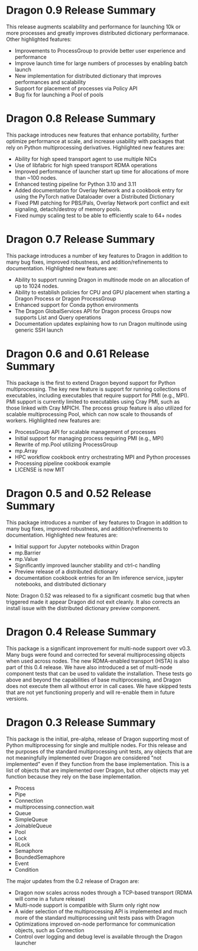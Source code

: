# Dragon 0.9 Release Summary
This release augments scalability and performance for launching 10k or more processes and greatly improves distributed dictionary
performanace. Other highlighted features:

- Improvements to ProcessGroup to provide better user experience and performance
- Improve launch time for large numbers of processes by enabling batch launch
- New implementation for distributed dictionary that improves performances and scalability
- Support for placement of processes via Policy API
- Bug fix for launching a Pool of pools

# Dragon 0.8 Release Summary
This package introduces new features that enhance portability, further optimize performance at scale, and increase usability with packages that rely on Python multiprocessing derivatives. Highlighted new features are:

- Ability for high speed transport agent to use multiple NICs
- Use of libfabric for high speed transport RDMA operations
- Improved performance of launcher start up time for allocations of more than ~100 nodes.
- Enhanced testing pipeline for Python 3.10 and 3.11
- Added documentation for Overlay Network and a cookbook entry for using the PyTorch native Dataloader over a Distributed Dictionary
- Fixed PMI patching for PBS/Pals, Overlay Network port conflict and exit signaling, detach/destroy of memory pools.
- Fixed numpy scaling test to be able to efficiently scale to 64+ nodes

# Dragon 0.7 Release Summary
This package introduces a number of key features to Dragon in addition to many bug fixes, improved robustness, and
addition/refinements to documentation. Highlighted new features are:

- Ability to support running Dragon in multinode mode on an allocation of up to 1024 nodes.
- Ability to establish policies for CPU and GPU placement when starting a Dragon Process or Dragon ProcessGroup
- Enhanced support for Conda python environments
- The Dragon GlobalServices API for Dragon process Groups now supports List and Query operations
- Documentation updates explaining how to run Dragon multinode using generic SSH launch

# Dragon 0.6 and 0.61 Release Summary
This package is the first to extend Dragon beyond support for Python
multiprocessing. The key new feature is support for running collections of
executables, including executables that require support for PMI (e.g., MPI). PMI
support is currently limited to executables using Cray PMI, such as those linked
with Cray MPICH. The process group feature is also utilized for scalable
multiprocessing Pool, which can now scale to thousands of workers. Highlighted
new features are:

- ProcessGroup API for scalable management of processes
- Initial support for managing process requiring PMI (e.g., MPI)
- Rewrite of mp.Pool utilizing ProcessGroup
- mp.Array
- HPC workflow cookbook entry orchestrating MPI and Python processes
- Processing pipeline cookbook example
- LICENSE is now MIT

# Dragon 0.5 and 0.52 Release Summary
This package introduces a number of key features to Dragon in addition to many bug fixes, improved robustness, and
addition/refinements to documentation. Highlighted new features are:

- Initial support for Jupyter notebooks within Dragon
- mp.Barrier
- mp.Value
- Significantly improved launcher stability and ctrl-c handling
- Preview release of a distributed dictionary
- documentation cookbook entries for an llm inference service, jupyter notebooks, and distributed dictionary

Note: Dragon 0.52 was released to fix a significant cosmetic bug that when triggered made it appear Dragon did not exit
cleanly. It also corrects an install issue with the distributed dictionary preview component.

# Dragon 0.4 Release Summary
This package is a significant improvement for multi-node support over v0.3. Many bugs were found and corrected for several
multiprocessing objects when used across nodes. The new RDMA-enabled transport (HSTA) is also part of this 0.4
release. We have also introduced a set of multi-node component tests that can be used to validate the installation.
These tests go above and beyond the capabilities of base multiprocessing, and Dragon does not execute them all
without error in call cases. We have skipped tests that are not yet functioning properly and will re-enable them
in future versions.

# Dragon 0.3 Release Summary
This package is the initial, pre-alpha, release of Dragon supporting most of Python multiprocessing for single and multiple
nodes.  For this release and the purposes of the standard multiprocessing unit tests, any objects that are not
meaningfully implemented over Dragon are considered "not implemented" even if they function from the base
implementation.  This is a list of objects that are implemented over Dragon, but other objects may yet function
because they rely on the base implementation.

- Process
- Pipe
- Connection
- multiprocessing.connection.wait
- Queue
- SimpleQueue
- JoinableQueue
- Pool
- Lock
- RLock
- Semaphore
- BoundedSemaphore
- Event
- Condition

The major updates from the 0.2 release of Dragon are:

- Dragon now scales across nodes through a TCP-based transport (RDMA will come in a future release)
- Multi-node support is compatible with Slurm only right now
- A wider selection of the multiprocessing API is implemented and much more of the standard multiprocessing
  unit tests pass with Dragon
- Optimizations improved on-node performance for communication objects, such as Connection
- Control over logging and debug level is available through the Dragon launcher
